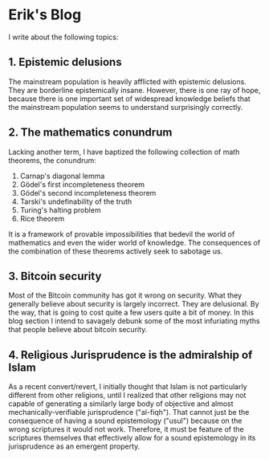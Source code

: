 # Erik's Blog

I write about the following topics:

## 1. Epistemic delusions

The mainstream population is heavily afflicted with epistemic delusions. They are borderline epistemically insane.
However, there is one ray of hope, because there is one important set of widespread knowledge beliefs that the mainstream population seems to understand surprisingly correctly.

## 2. The mathematics conundrum

Lacking another term, I have baptized the following collection of math theorems, the conundrum:

1. Carnap's diagonal lemma
2. Gödel's first incompleteness theorem
3. Gödel's second incompleteness theorem
4. Tarski's undefinability of the truth
5. Turing's halting problem
6. Rice theorem

It is a framework of provable impossibilities that bedevil the world of mathematics and even the wider world of knowledge.
The consequences of the combination of these theorems actively seek to sabotage us.

## 3. Bitcoin security

Most of the Bitcoin community has got it wrong on security.
What they generally believe about security is largely incorrect.
They are delusional.
By the way, that is going to cost quite a few users quite a bit of money.
In this blog section I intend to savagely debunk some of the most infuriating myths that people believe about bitcoin security.

## 4. Religious Jurisprudence is the admiralship of Islam

As a recent convert/revert, I initially thought that Islam is not particularly different from other religions,
until I realized that other religions may not capable of generating a similarly large body of objective and almost mechanically-verifiable jurisprudence ("al-fiqh").
That cannot just be the consequence of having a sound epistemology ("usul") because on the wrong scriptures it would not work.
Therefore, it must be feature of the scriptures themselves that effectively allow for a sound epistemology in its jurisprudence as an emergent property.


